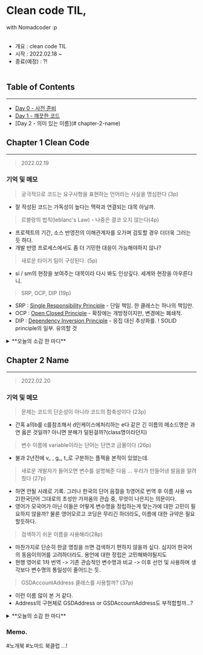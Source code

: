 # Clean code TIL,
with Nomadcoder :p
<br/><br/>

- 개요 : clean code TIL
- 시작 : 2022.02.18 ~ 
- 종료(예정) : ?!
<br/><br/>




## Table of Contents
---
* [Day 0 - 사전 준비](#abstract)
* [Day 1 - 깨끗한 코드](#chapter-1-clean-code)
* [Day 2 - 의미 있는 이름](# chapter-2-name)



## Chapter 1 Clean Code
--- 
> 2022.02.19


### 기억 및 메모
> 궁극적으로 코드는 요구사항을 표현하는 언어라는 사실을 명심한다 (3p)
- 잘 작성된 코드는 가독성이 높다는 맥락과 연결되는 대목 아닐까.
 

> 르블랑의 법칙(leblanc's Law) - 나중은 결코 오지 않는다(4p)
- 프로젝트의 기간, 소스 반영전의 이해관계자를 오가며 검토할 경우 더더욱 그러는 듯 하다.
- 개발 반영 프로세스에서도 좀 더 기민한 대응이 가능해야하지 않나?


> 새로운 타이거 팀이 구성된다. (5p)
- si / sm의 현장을 보여주는 대목이라 다시 봐도 인상깊다. 세계와 현장을 아우른다니.


> SRP, OCP, DIP (19p)
- SRP : [Single Responsibility Principle](https://en.wikipedia.org/wiki/Single-responsibility_principle) - 단일 책임. 한 클래스는 하나의 책임만.
- OCP : [Open Closed Principle](https://en.wikipedia.org/wiki/Open%E2%80%93closed_principle) - 확장에는 개방정이지만, 변경에는 폐쇄적.
- DIP : [Dependency Inversion Principle](https://en.wikipedia.org/wiki/Dependency_inversion_principle) - 응집 대신 추상화를.
! SOLID principle의 일부. 유의할 것

<details>
<summary> **오늘의 소감 한 마디** </summary>

 - 다시 읽어도 도입부의 프로젝트 내부 묘사가 사실적이다. 타이거 팀은 과연 몇 년 걸려서 기존 기능을 커버하는 뛰어난 시스템을 만들까.
  
 - 대개는 마이그레이션이라며 병행 사용을 안고 가더라. 대체가.

 - 샘플 코드를 다른 언어로 작성해보며 따라가봄직 싶다. 아니면 예전에 작성한 코드를 발굴해본다던지.
</details>




## Chapter 2 Name
--- 
> 2022.02.20


### 기억 및 메모
> 문제는 코드의 단순성이 아니라 코드의 함축성이다 (23p)
- 간혹 a의b를 c를참조해서 d인케이스에처리하는 e다 같은 긴 이름의 메소드명은 과연 옳은 것일까? 아니면 분해가 덜된걸까?(class명이라던지)

> 변수 이름에 variable이라는 단어는 단연코 금물이다 (26p)
- 불과 2년전에 v_ , g_, t_로 구분하는 플젝을 본적이 있었는데. 

> 새로운 개발자가 들어오면 변수를 설명해준 다음 ... 우리가 만들어낸 발음을 알려줬다 (27p)
- 하면 안될 사례로 기록. 그러나 한국의 단어 음절을 1)영어로 번역 후 이름 사용 vs 2)한국단어 그대로의 초성만 가져옴의 관습 중, 무엇이 나은지는 의문이다.
- 영어가 모국어가 아닌 이들은 어떻게 변수명을 정립하는게 맞는가에 대한 고민이 필요하지 않을까? 물론 영어모르고 코딩은 무리긴 하더라도, 이름에 대한 규약은 필요할듯하다.

> 검색하기 쉬운 이름을 사용해라(28p)
- 마찬가지로 단순히 한글 명칭을 쓰면 검색하기 편하지 않을까 싶다. 심지어 한국어의 동음이의어를 고려하더라도. 용언에 대한 정립은 고민해봐야될지도
- 현행 영어로 1차 번역 -> 기존 관습적인 변수명과 비교 -> 이후 선언 및 사용하며 생각보다 변수명의 통일성이 줄어드는 듯.

> GSDAccountAddress 클래스를 사용할까? (37p)
- 이런 이름 많이 본 거 같다.
- Address의 구현체로 GSDAddress or GSDAccountAddress도 부적합할까...?


<details>
<summary> **오늘의 소감 한 마디** </summary>

 - 코딩은 영어공부가 절반이라더니, 그 맥락을 이해하는 것은 쉽지 않은 듯하다.
 
 - add, insert, append의 메서드가 각각 선언되었을 때, 정확한 늬앙스의 차이를 구분할 수 있을까? 직관적으로는 add는 연산, append는 리스트의 마지막에 추가, insert는 특정 인덱스에 추가로 생각되지만.. 
 막상 java List의 add는 그냥 하나 추가다.
 
 - 언어 및 이름이 주는 느낌을 다른 이들이 공감되는 선에서 코드에 녹여내는 역량이 클린 코드와 닿지 않나 생각된다.
 
 - 반면 Biz 영역의 용어를 사용하는 것에 대해도 논의가 필요하지 않나 생각된다. a+b의 합을 단순 add / calculate등으로 명시했지만 알고보니 '결산', '정산' 동작이었다면...?
 
</details>


### Memo.
#노개북 #노마드 북클럽
...!
